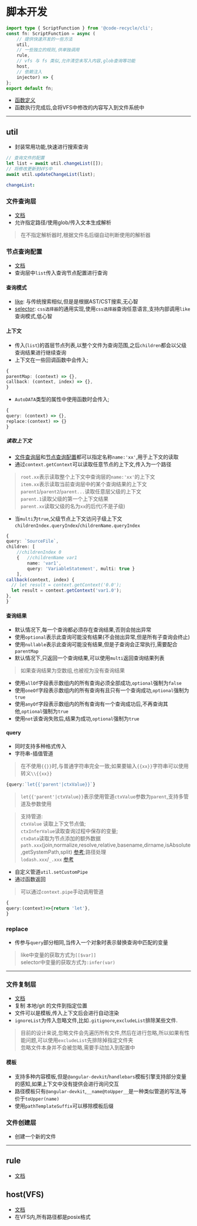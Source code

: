 # 脚本开发
```ts
import type { ScriptFunction } from '@code-recycle/cli';
const fn: ScriptFunction = async (
    // 提供快速开发的一些方法
    util, 
    // 一些独立的规则,供单独调用
    rule, 
    // vfs 与 fs 类似,允许清空未写入内容,glob查询等功能
    host, 
    // 依赖注入
    injector) => {
};
export default fn;
```

- [函数定义](/api-docs/interfaces/ScriptFunction.html ':ignore')
- 函数执行完成后,会将VFS中修改的内容写入到文件系统中


---

## util
- 封装常用功能,快速进行搜索查询

```ts
// 查询文件的配置
let list = await util.changeList([]);
// 将修改更新到VFS中
await util.updateChangeList(list);
```

```yaml
changeList:
```

### 文件查询层
- [文档](/api-docs/interfaces/FileQueryLayer.html ':ignore')
- 允许指定路径/使用glob/传入文本生成解析

> 在不指定解析器时,根据文件名后缀自动判断使用的解析器

### 节点查询配置 
- [文档](/api-docs/types/NodeQueryItem.html ':ignore')
- 查询层中`list`传入查询节点配置进行查询

#### 查询模式
- [like](/zh-Hans/模式/like): 与传统搜索相似,但是是根据AST/CST搜索,无心智
- [selector](/zh-Hans/模式/selector): `css选择器`的通用实现,使用`css选择器`查询任意语言,支持内部调用`like`查询模式,低心智

#### 上下文
- 传入(`list`)的首层节点列表,以整个文件为查询范围,之后`children`都会以父级查询结果进行继续查询
- 上下文在一些回调函数中会传入;

```ts
{
parentMap: (context) => {},
callback: (context, index) => {},
}
```

- `AutoDATA`类型的属性中使用函数时会传入;

```ts
{
query: (context) => {},
replace:(context) => {}
}
```


##### 读取上下文
- [文件查询层](/api-docs/types/FileQueryList.html ':ignore')和[节点查询配置](/api-docs/types/NodeQueryItem.html ':ignore')都可以指定名称`name:'xx'`,用于上下文的读取
- 通过`context.getContext`可以读取任意节点的上下文,传入为一个路径

> `root.xx`表示读取整个上下文中查询层的`name:'xx'`的上下文  
> `item.xx`表示读取当前查询层中的某个查询结果的上下文  
> `parent1`/`parent2`/`parent...`读取任意层父级的上下文  
> `parent.1`读取父级的第一个上下文结果  
> `parent.xx`读取父级的名为`xx`的后代(不是子级)  
- 当`multi`为`true`,父级节点上下文访问子级上下文`childrenIndex.queryIndex`/`childrenName.queryIndex`

```ts
{
query: `SourceFile`,
children: [
    //childrenIndex 0
    {   //childrenName var1
        name: 'var1', 
        query: 'VariableStatement', multi: true }
    ],
callback(context, index) {
  // let result = context.getContext('0.0');
  let result = context.getContext('var1.0');
},
}
```


#### 查询结果
- 默认情况下,每一个查询都必须存在查询结果,否则会抛出异常
- 使用`optional`表示此查询可能没有结果(不会抛出异常,但是所有子查询会终止)
- 使用`nullable`表示此查询可能没有结果,但是子查询会正常执行,需要配合`parentMap`
- 默认情况下,只返回一个查询结果,可以使用`multi`返回查询结果列表

> 如果查询结果为空数组,也被视为没有查询结果
- 使用`allOf`字段表示数组内的所有查询必须全部成功,`optional`强制为`false`
- 使用`oneOf`字段表示数组内的所有查询有且只有一个查询成功,`optional`强制为`true`
- 使用`anyOf`字段表示数组内的所有查询有一个查询成功后,不再查询其他,`optional`强制为`true`
- 使用`not`该查询失败后,结果为成功,`optional`强制为`true`

#### query
- 同时支持多种格式传入
- 字符串-插值管道

> 在不使用`{{}}`时,与普通字符串完全一致;如果要输入`{{xx}}`字符串可以使用转义`\\{{xx}}`

```ts
{query:`let{{'parent'|ctxValue}}`}
```

> `let{{'parent'|ctxValue}}`表示使用管道`ctxValue`参数为`parent`,支持多管道及参数使用  

> 支持管道:  
> `ctxValue` 读取上下文节点值;  
> `ctxInferValue`读取查询过程中保存的变量;  
> `ctxData`读取为节点添加的额外数据  
> `path.xxx`(join,normalize,resolve,relative,basename,dirname,isAbsolute,getSystemPath,split) [参考](/api-docs/classes/Util.html#path ':ignore');路径处理  
> `lodash.xxx`/`_.xxx` [参考](https://lodash.com/docs)  

- 自定义管道`util.setCustomPipe`
- 通过函数返回

> 可以通过`context.pipe`手动调用管道

```ts
{
query:(context)=>{return 'let'},
}
```

### replace
- 传参与`query`部分相同,当传入一个对象时表示替换查询中匹配的变量

> like中变量的获取方式为`[[$var]]`  
> selector中变量的获取方式为`:infer(var)`

---
### 文件复制层
- [文档](/api-docs/types/FileCopyLayer.html ':ignore')
- 复制 本地/git 的文件到指定位置
- 文件可以是模板,传入上下文后会进行自动渲染
- `ignoreList`为传入忽略文件,比如`.gitignore`,`excludeList`排除某些文件.

> 目前的设计来说,忽略文件会先遍历所有文件,然后在进行忽略,所以如果有性能问题,可以使用`excludeList`先排除掉指定文件夹  
> 忽略文件本身并不会被忽略,需要手动加入到配置中
#### 模板
- 支持多种内容模板,但是`@angular-devkit`/`handlebars`模板引擎支持部分变量的感知,如果上下文中没有提供会进行询问交互
- 路径模板只有`@angular-devkit`,`__name@toUpper__`是一种类似管道的写法,等价于`toUpper(name)`
- 使用`pathTemplateSuffix`可以移除模板后缀

### 文件创建层
- 创建一个新的文件

---


## rule
- [文档](/api-docs/classes/Util.html#rule ':ignore')

## host(VFS)
- [文档](/api-docs/classes/ReadScopedHost.html ':ignore')
- 在VFS内,所有路径都是posix格式